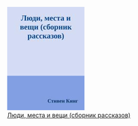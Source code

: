 ![](Люди,%20места%20и%20вещи%20(сборник%20рассказов).jpg)  
[Люди, места и вещи (сборник рассказов)](Люди,%20места%20и%20вещи%20(сборник%20рассказов).md)
